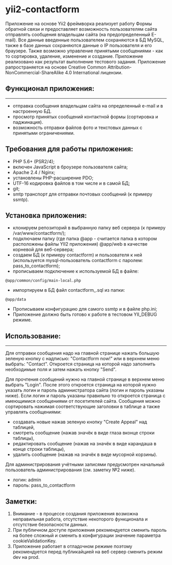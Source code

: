 # yii2-contactform

Приложение на основе Yii2 фреймворка реализует работу Формы обратной связи и предоставляет возможность пользователям сайта отправлять сообщения владельцам сайта (на предопределенный E-mail). Все данные введенные пользователем сохраняются в БД
MySQL, также в базе данных сохраняются данные о IP пользователя и его браузере. 
Также возможно управление принятыми сообщениями - как то сортировка, удаление, изменение и создание. 
Приложение реализовано как результат выполнение тестового задания. 
Приложение рапространяется на основе Сreative Сommon Attribution-NonCommercial-ShareAlike 4.0 International  лицензии.

## Функционал приложения:
----------------------
- отправка сообщения владельцам сайта на определенный e-mail и в настроенную БД.
- просмотр принятых сообщений контактной формы (сортировка и паджинация).
- возможность отправки файлов фото и текстовых данных с принятыми ограничениями.

## Требования для работы приложения:
- PHP 5.6+ (PSR2/4);
- включен JavaScript в броузере пользователя сайта;
- Apache 2.4 / Nginx;
- установлены PHP-расширение PDO;
- UTF-16 кодировка файлов в том числе и в самой БД;
- git;
- smtp транспорт для отправки почтовых сообщений (к примеру ssmtp).

## Установка приложения:
* клонируем репозиторий в выбранную папку веб сервера (к примеру /var/www/contactform/);
* подключаем папку (где папка @app - считается папка в котором расположены файлы YII2 приложения) @app/web в качестве корневой для веб-сервера;
* создаем БД (к примеру contactform) и пользователя к ней (используется mysql-пользователь contactform с паролем: pass_to_contactform);
* прописываем подключение к используемой БД в файле:
```
@app/common/config/main-local.php
```
* импортируем в БД файл contactform_<date and time>.sql из папки:
```
@app/data
```
* Прописываем конфигурацию для самого ssmtp и в файле php.ini;
* Приложение должно быть готово к работе в тестовом YII_DEBUG режиме.

## Использование:
--------------
Для отправки сообщения надо на главной странице нажать большую зеленую кнопку с надписью: "Contactform now!" 
или в верхнем меню выбрать: "Contact". Откроется страница на которой надо заполнить необходимые поля и затем нажать кнопку "Send".

Для прочтения сообщений нужно на главной странице в верхнем меню выбрать "Login".
После этого откроется страница на которой нужно указать логин и пароль администратора сайта (логин и пароль указаны ниже).
Если логин и пароль указаны правильно то откроется страница с имеющимися сообщениями от посетителей сайта.
Сообщения можно сортировать нажимая соответствующие заголовки в таблице а также управлять сообщениями:
- создавать новые нажав зеленую кнопку "Create Appeal" над таблицей, 
- смотреть сообщение (нажав значёк в виде глаза  вконце строки таблицы),
- редактировать сообщение (нажав на значёк в виде карандаша в конце строки таблицы),
- удалить сообщение (нажав на значёк в виде мусорной корзины).

Для администрирования учётными записями предусмотрен начальный пользователь администрирования (см. заметку №2 ниже).
- логин: admin
- пароль: pass_to_contactform

## Заметки:
1. Внимание - в процессе создания приложения возможна неправильная работа, отсутствие некоторого функционала и отсутствие безопасности данных.
2. При публичном доступе приложения рекомендуется сменить пароль на более сложный и сменить в конфигурации значение параметра cookieValidationKey.
3. Приложение работает в отладочном режиме поэтому рекомендуется перед публикайцией на веб сервер сменить режим dev на prod.
